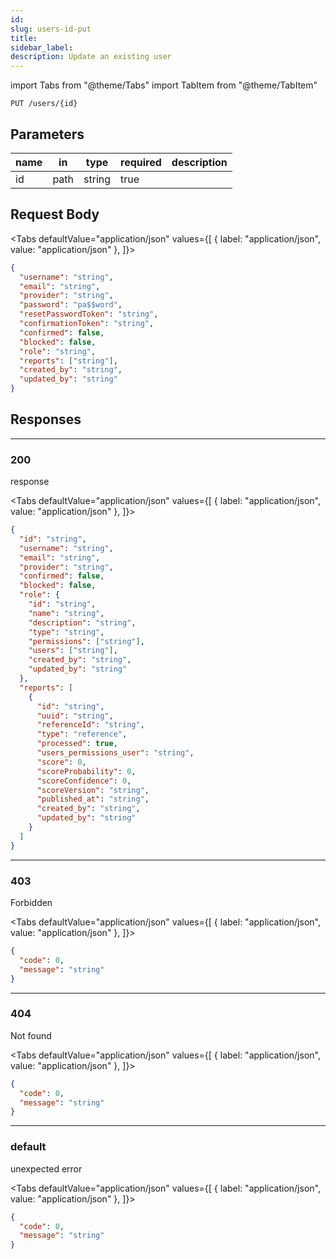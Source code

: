 ```yaml
---
id:
slug: users-id-put
title:
sidebar_label:
description: Update an existing user
---
```


<!-- prettier-ignore-start -->

import Tabs from "@theme/Tabs"
import TabItem from "@theme/TabItem"

<!-- prettier-ignore-end -->

```console
PUT /users/{id}
```

## Parameters

| name | in   | type   | required | description |
| ---- | ---- | ------ | -------- | ----------- |
| id   | path | string | true     |             |

## Request Body

<!-- prettier-ignore-start -->

<Tabs defaultValue="application/json" values={[
  { label: "application/json", value: "application/json" },
]}>

<!-- prettier-ignore-end -->

<TabItem value="application/json">

```json title="Example request"
{
  "username": "string",
  "email": "string",
  "provider": "string",
  "password": "pa$$word",
  "resetPasswordToken": "string",
  "confirmationToken": "string",
  "confirmed": false,
  "blocked": false,
  "role": "string",
  "reports": ["string"],
  "created_by": "string",
  "updated_by": "string"
}
```

</TabItem>

</Tabs>

## Responses

---

### 200

response

<!-- prettier-ignore-start -->

<Tabs defaultValue="application/json" values={[
  { label: "application/json", value: "application/json" },
]}>

<!-- prettier-ignore-end -->

<TabItem value="application/json">

```json title="Example response"
{
  "id": "string",
  "username": "string",
  "email": "string",
  "provider": "string",
  "confirmed": false,
  "blocked": false,
  "role": {
    "id": "string",
    "name": "string",
    "description": "string",
    "type": "string",
    "permissions": ["string"],
    "users": ["string"],
    "created_by": "string",
    "updated_by": "string"
  },
  "reports": [
    {
      "id": "string",
      "uuid": "string",
      "referenceId": "string",
      "type": "reference",
      "processed": true,
      "users_permissions_user": "string",
      "score": 0,
      "scoreProbability": 0,
      "scoreConfidence": 0,
      "scoreVersion": "string",
      "published_at": "string",
      "created_by": "string",
      "updated_by": "string"
    }
  ]
}
```

</TabItem>

</Tabs>

---

### 403

Forbidden

<!-- prettier-ignore-start -->

<Tabs defaultValue="application/json" values={[
  { label: "application/json", value: "application/json" },
]}>

<!-- prettier-ignore-end -->

<TabItem value="application/json">

```json title="Example response"
{
  "code": 0,
  "message": "string"
}
```

</TabItem>

</Tabs>

---

### 404

Not found

<!-- prettier-ignore-start -->

<Tabs defaultValue="application/json" values={[
  { label: "application/json", value: "application/json" },
]}>

<!-- prettier-ignore-end -->

<TabItem value="application/json">

```json title="Example response"
{
  "code": 0,
  "message": "string"
}
```

</TabItem>

</Tabs>

---

### default

unexpected error

<!-- prettier-ignore-start -->

<Tabs defaultValue="application/json" values={[
  { label: "application/json", value: "application/json" },
]}>

<!-- prettier-ignore-end -->

<TabItem value="application/json">

```json title="Example response"
{
  "code": 0,
  "message": "string"
}
```

</TabItem>

</Tabs>
